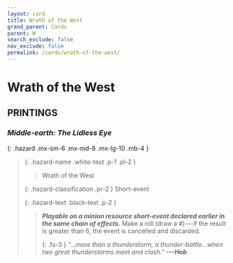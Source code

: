```yaml
---
layout: card
title: Wrath of the West
grand_parent: Cards
parent: W
search_exclude: false
nav_exclude: false
permalink: /cards/wrath-of-the-west/
---
```


# Wrath of the West


## PRINTINGS


### _Middle-earth: The Lidless Eye_

{: .hazard .mx-sm-6 .mx-md-8 .mx-lg-10 .mb-4 }
> {: .hazard-name .white-text .p-1 .pl-2 }
> > <div class="hazard-mp"></div>
> > <div class="card-name">Wrath of the West</div>
>
> {: .hazard-classification .pr-2 }
> Short-event
>
> {: .hazard-text .black-text .p-2 }
> > ***Playable on a minion resource short-event declared earlier in the same chain of effects.*** Make a roll (draw a #)---if the result is greater than 6, the event is cancelled and discarded.   
> > 
> > {: .fs-3 } 
> > _“...more than a thunderstorm, a thunder-battle...when two great thunderstorms meet and clash."_ ***---&#65279;Hob*** 
>
